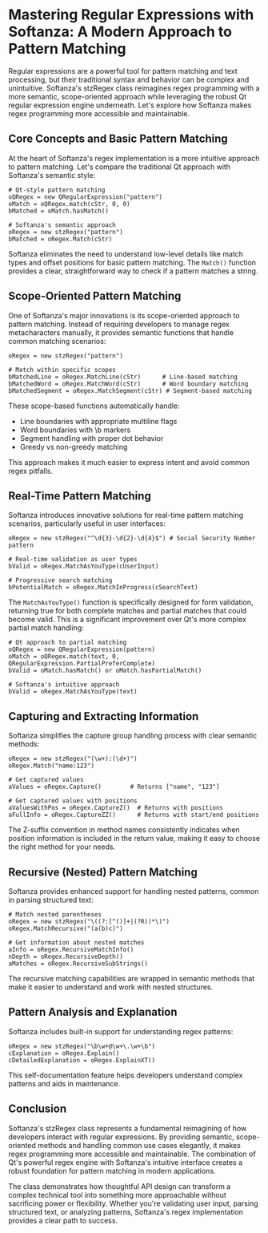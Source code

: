 # Mastering Regular Expressions with Softanza: A Modern Approach to Pattern Matching

Regular expressions are a powerful tool for pattern matching and text processing, but their traditional syntax and behavior can be complex and unintuitive. Softanza's stzRegex class reimagines regex programming with a more semantic, scope-oriented approach while leveraging the robust Qt regular expression engine underneath. Let's explore how Softanza makes regex programming more accessible and maintainable.

## Core Concepts and Basic Pattern Matching

At the heart of Softanza's regex implementation is a more intuitive approach to pattern matching. Let's compare the traditional Qt approach with Softanza's semantic style:

```ring
# Qt-style pattern matching
oQRegex = new QRegularExpression("pattern")
oMatch = oQRegex.match(cStr, 0, 0)
bMatched = oMatch.hasMatch()

# Softanza's semantic approach
oRegex = new stzRegex("pattern")
bMatched = oRegex.Match(cStr)
```

Softanza eliminates the need to understand low-level details like match types and offset positions for basic pattern matching. The `Match()` function provides a clear, straightforward way to check if a pattern matches a string.

## Scope-Oriented Pattern Matching

One of Softanza's major innovations is its scope-oriented approach to pattern matching. Instead of requiring developers to manage regex metacharacters manually, it provides semantic functions that handle common matching scenarios:

```ring
oRegex = new stzRegex("pattern")

# Match within specific scopes
bMatchedLine = oRegex.MatchLine(cStr)      # Line-based matching
bMatchedWord = oRegex.MatchWord(cStr)      # Word boundary matching
bMatchedSegment = oRegex.MatchSegment(cStr) # Segment-based matching
```

These scope-based functions automatically handle:
- Line boundaries with appropriate multiline flags
- Word boundaries with \b markers
- Segment handling with proper dot behavior
- Greedy vs non-greedy matching

This approach makes it much easier to express intent and avoid common regex pitfalls.

## Real-Time Pattern Matching

Softanza introduces innovative solutions for real-time pattern matching scenarios, particularly useful in user interfaces:

```ring
oRegex = new stzRegex("^\d{3}-\d{2}-\d{4}$") # Social Security Number pattern

# Real-time validation as user types
bValid = oRegex.MatchAsYouType(cUserInput)

# Progressive search matching
bPotentialMatch = oRegex.MatchInProgress(cSearchText)
```

The `MatchAsYouType()` function is specifically designed for form validation, returning true for both complete matches and partial matches that could become valid. This is a significant improvement over Qt's more complex partial match handling:

```ring
# Qt approach to partial matching
oQRegex = new QRegularExpression(pattern)
oMatch = oQRegex.match(text, 0, QRegularExpression.PartialPreferComplete)
bValid = oMatch.hasMatch() or oMatch.hasPartialMatch()

# Softanza's intuitive approach
bValid = oRegex.MatchAsYouType(text)
```

## Capturing and Extracting Information

Softanza simplifies the capture group handling process with clear semantic methods:

```ring
oRegex = new stzRegex("(\w+):(\d+)")
oRegex.Match("name:123")

# Get captured values
aValues = oRegex.Capture()        # Returns ["name", "123"]

# Get captured values with positions
aValuesWithPos = oRegex.CaptureZ()  # Returns with positions
aFullInfo = oRegex.CaptureZZ()      # Returns with start/end positions
```

The Z-suffix convention in method names consistently indicates when position information is included in the return value, making it easy to choose the right method for your needs.

## Recursive (Nested) Pattern Matching

Softanza provides enhanced support for handling nested patterns, common in parsing structured text:

```ring
# Match nested parentheses
oRegex = new stzRegex("\((?:[^()]+|(?R))*\)")
oRegex.MatchRecursive("(a(b)c)")

# Get information about nested matches
aInfo = oRegex.RecursiveMatchInfo()
nDepth = oRegex.RecursiveDepth()
aMatches = oRegex.RecursiveSubStrings()
```

The recursive matching capabilities are wrapped in semantic methods that make it easier to understand and work with nested structures.

## Pattern Analysis and Explanation

Softanza includes built-in support for understanding regex patterns:

```ring
oRegex = new stzRegex("\b\w+@\w+\.\w+\b")
cExplanation = oRegex.Explain()
cDetailedExplanation = oRegex.ExplainXT()
```

This self-documentation feature helps developers understand complex patterns and aids in maintenance.

## Conclusion

Softanza's stzRegex class represents a fundamental reimagining of how developers interact with regular expressions. By providing semantic, scope-oriented methods and handling common use cases elegantly, it makes regex programming more accessible and maintainable. The combination of Qt's powerful regex engine with Softanza's intuitive interface creates a robust foundation for pattern matching in modern applications.

The class demonstrates how thoughtful API design can transform a complex technical tool into something more approachable without sacrificing power or flexibility. Whether you're validating user input, parsing structured text, or analyzing patterns, Softanza's regex implementation provides a clear path to success.